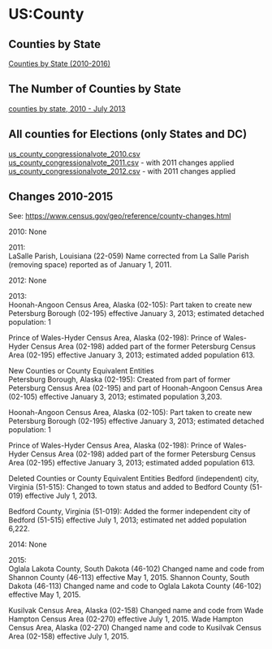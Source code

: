 # US:County

## Counties by State
[Counties by State (2010-2016)](https://github.com/datamapio/geoid/tree/master/US/county/by_state)  

## The Number of Counties by State
[counties by state, 2010 - July 2013](https://github.com/datamapio/geoid/blob/master/US/county/us_county_by_state_2010-2012.csv)

## All counties for Elections (only States and DC)

[us_county_congressionalvote_2010.csv](https://github.com/datamapio/geoid/blob/master/US/county/us_county_congressionalvote_2010.csv)     
[us_county_congressionalvote_2011.csv](https://github.com/datamapio/geoid/blob/master/US/county/us_county_congressionalvote_2011.csv) - with 2011 changes applied       
[us_county_congressionalvote_2012.csv](https://github.com/datamapio/geoid/blob/master/US/county/us_county_congressionalvote_2012.csv) - with 2011 changes applied
 

## Changes 2010-2015

See: https://www.census.gov/geo/reference/county-changes.html

2010: None

2011:    
LaSalle Parish, Louisiana (22-059)
Name corrected from La Salle Parish (removing space) reported as of January 1, 2011.

2012: None

2013:    
Hoonah-Angoon Census Area, Alaska (02-105):
Part taken to create new Petersburg Borough (02-195) effective January 3, 2013; estimated detached population: 1

Prince of Wales-Hyder Census Area, Alaska (02-198):
Prince of Wales-Hyder Census Area (02-198) added part of the former Petersburg Census Area (02-195) effective January 3, 2013; estimated added population 613.

New Counties or County Equivalent Entities   
Petersburg Borough, Alaska (02-195): 
Created from part of former Petersburg Census Area (02-195) and part of Hoonah-Angoon Census Area (02-105) effective January 3, 2013; estimated population 3,203.

Hoonah-Angoon Census Area, Alaska (02-105):
Part taken to create new Petersburg Borough (02-195) effective January 3, 2013; estimated detached population: 1

Prince of Wales-Hyder Census Area, Alaska (02-198):
Prince of Wales-Hyder Census Area (02-198) added part of the former Petersburg Census Area (02-195) effective January 3, 2013; estimated added population 613.


Deleted Counties or County Equivalent Entities
Bedford (independent) city, Virginia (51-515): 
Changed to town status and added to Bedford County (51-019) effective July 1, 2013.

Bedford County, Virginia (51-019):
Added the former independent city of Bedford (51-515) effective July 1, 2013; estimated net added population 6,222.

2014: None    

2015:   
Oglala Lakota County, South Dakota (46-102)
Changed name and code from Shannon County (46-113) effective May 1, 2015.
Shannon County, South Dakota (46-113)
Changed name and code to Oglala Lakota County (46-102) effective May 1, 2015.

Kusilvak Census Area, Alaska (02-158)
Changed name and code from Wade Hampton Census Area (02-270) effective July 1, 2015.
Wade Hampton Census Area, Alaska (02-270)
Changed name and code to Kusilvak Census Area (02-158) effective July 1, 2015.








